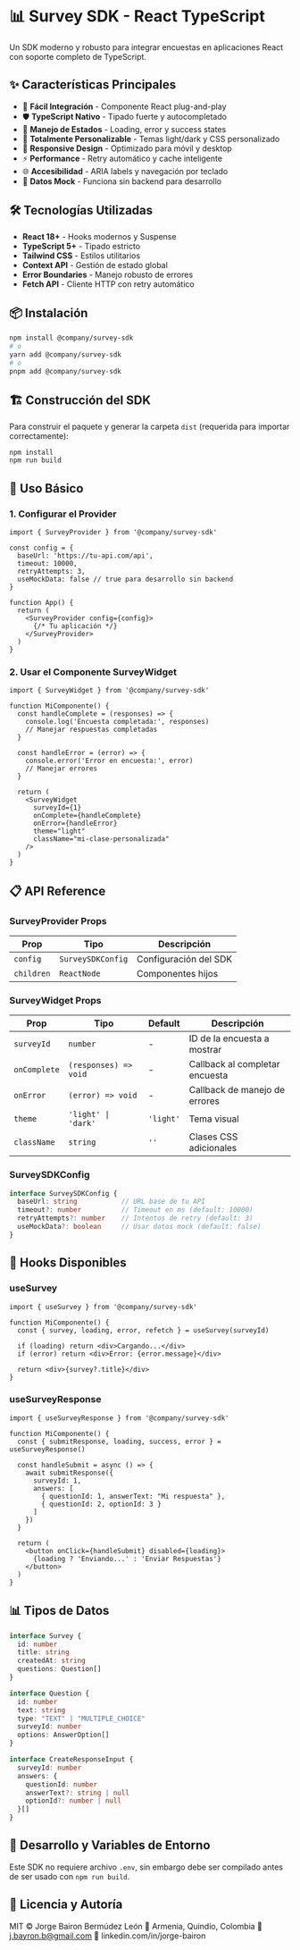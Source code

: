 
# 📊 Survey SDK - React TypeScript

Un SDK moderno y robusto para integrar encuestas en aplicaciones React con soporte completo de TypeScript.

## ✨ Características Principales

- 🚀 **Fácil Integración** - Componente React plug-and-play
- 🛡️ **TypeScript Nativo** - Tipado fuerte y autocompletado
- 🔄 **Manejo de Estados** - Loading, error y success states
- 🎨 **Totalmente Personalizable** - Temas light/dark y CSS personalizado
- 📱 **Responsive Design** - Optimizado para móvil y desktop
- ⚡ **Performance** - Retry automático y cache inteligente
- 🌐 **Accesibilidad** - ARIA labels y navegación por teclado
- 🧪 **Datos Mock** - Funciona sin backend para desarrollo

## 🛠️ Tecnologías Utilizadas

- **React 18+** - Hooks modernos y Suspense
- **TypeScript 5+** - Tipado estricto
- **Tailwind CSS** - Estilos utilitarios
- **Context API** - Gestión de estado global
- **Error Boundaries** - Manejo robusto de errores
- **Fetch API** - Cliente HTTP con retry automático

## 📦 Instalación

```bash
npm install @company/survey-sdk
# o
yarn add @company/survey-sdk
# o
pnpm add @company/survey-sdk
```

## 🏗️ Construcción del SDK

Para construir el paquete y generar la carpeta `dist` (requerida para importar correctamente):

```bash
npm install
npm run build
```

## 🚀 Uso Básico

### 1. Configurar el Provider

```tsx
import { SurveyProvider } from '@company/survey-sdk'

const config = {
  baseUrl: 'https://tu-api.com/api',
  timeout: 10000,
  retryAttempts: 3,
  useMockData: false // true para desarrollo sin backend
}

function App() {
  return (
    <SurveyProvider config={config}>
      {/* Tu aplicación */}
    </SurveyProvider>
  )
}
```

### 2. Usar el Componente SurveyWidget

```tsx
import { SurveyWidget } from '@company/survey-sdk'

function MiComponente() {
  const handleComplete = (responses) => {
    console.log('Encuesta completada:', responses)
    // Manejar respuestas completadas
  }

  const handleError = (error) => {
    console.error('Error en encuesta:', error)
    // Manejar errores
  }

  return (
    <SurveyWidget
      surveyId={1}
      onComplete={handleComplete}
      onError={handleError}
      theme="light"
      className="mi-clase-personalizada"
    />
  )
}
```

## 📋 API Reference

### SurveyProvider Props

| Prop | Tipo | Descripción |
|------|------|-------------|
| `config` | `SurveySDKConfig` | Configuración del SDK |
| `children` | `ReactNode` | Componentes hijos |

### SurveyWidget Props

| Prop | Tipo | Default | Descripción |
|------|------|---------|-------------|
| `surveyId` | `number` | - | ID de la encuesta a mostrar |
| `onComplete` | `(responses) => void` | - | Callback al completar encuesta |
| `onError` | `(error) => void` | - | Callback de manejo de errores |
| `theme` | `'light' \| 'dark'` | `'light'` | Tema visual |
| `className` | `string` | `''` | Clases CSS adicionales |

### SurveySDKConfig

```typescript
interface SurveySDKConfig {
  baseUrl: string           // URL base de tu API
  timeout?: number          // Timeout en ms (default: 10000)
  retryAttempts?: number    // Intentos de retry (default: 3)
  useMockData?: boolean     // Usar datos mock (default: false)
}
```

## 🎯 Hooks Disponibles

### useSurvey

```tsx
import { useSurvey } from '@company/survey-sdk'

function MiComponente() {
  const { survey, loading, error, refetch } = useSurvey(surveyId)

  if (loading) return <div>Cargando...</div>
  if (error) return <div>Error: {error.message}</div>

  return <div>{survey?.title}</div>
}
```

### useSurveyResponse

```tsx
import { useSurveyResponse } from '@company/survey-sdk'

function MiComponente() {
  const { submitResponse, loading, success, error } = useSurveyResponse()

  const handleSubmit = async () => {
    await submitResponse({
      surveyId: 1,
      answers: [
        { questionId: 1, answerText: "Mi respuesta" },
        { questionId: 2, optionId: 3 }
      ]
    })
  }

  return (
    <button onClick={handleSubmit} disabled={loading}>
      {loading ? 'Enviando...' : 'Enviar Respuestas'}
    </button>
  )
}
```

## 📊 Tipos de Datos

```ts
interface Survey {
  id: number
  title: string
  createdAt: string
  questions: Question[]
}

interface Question {
  id: number
  text: string
  type: "TEXT" | "MULTIPLE_CHOICE"
  surveyId: number
  options: AnswerOption[]
}

interface CreateResponseInput {
  surveyId: number
  answers: {
    questionId: number
    answerText?: string | null
    optionId?: number | null
  }[]
}
```

## 🔧 Desarrollo y Variables de Entorno

Este SDK no requiere archivo `.env`, sin embargo debe ser compilado antes de ser usado con `npm run build`.

## 📝 Licencia y Autoría
MIT © Jorge Bairon Bermúdez León
📍 Armenia, Quindío, Colombia
📧 j.bayron.b@gmail.com
💼 linkedin.com/in/jorge-bairon


